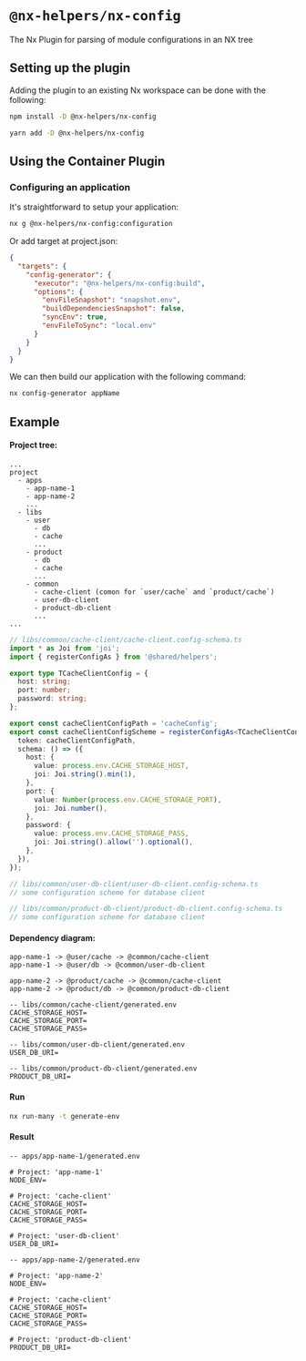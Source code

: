 # `@nx-helpers/nx-config`

The Nx Plugin for parsing of module configurations in an NX tree

## Setting up the plugin

Adding the plugin to an existing Nx workspace can be done with the following:

```bash
npm install -D @nx-helpers/nx-config
```

```bash
yarn add -D @nx-helpers/nx-config
```

## Using the Container Plugin

### Configuring an application

It's straightforward to setup your application:

```bash
nx g @nx-helpers/nx-config:configuration
```

Or add target at project.json:

```json
{
  "targets": {
    "config-generator": {
      "executor": "@nx-helpers/nx-config:build",
      "options": {
        "envFileSnapshot": "snapshot.env",
        "buildDependenciesSnapshot": false,
        "syncEnv": true,
        "envFileToSync": "local.env"
      }
    }
  }
}
```

We can then build our application with the following command:

```bash
nx config-generator appName
```

## Example

#### Project tree:

```
...
project
  - apps
    - app-name-1
    - app-name-2
    ...
  - libs
    - user
      - db
      - cache
      ...
    - product
      - db
      - cache
      ...
    - common
      - cache-client (comon for `user/cache` and `product/cache`)
      - user-db-client
      - product-db-client
      ...
...
```

```ts
// libs/common/cache-client/cache-client.config-schema.ts
import * as Joi from 'joi';
import { registerConfigAs } from '@shared/helpers';

export type TCacheClientConfig = {
  host: string;
  port: number;
  password: string;
};

export const cacheClientConfigPath = 'cacheConfig';
export const cacheClientConfigScheme = registerConfigAs<TCacheClientConfig>({
  token: cacheClientConfigPath,
  schema: () => ({
    host: {
      value: process.env.CACHE_STORAGE_HOST,
      joi: Joi.string().min(1),
    },
    port: {
      value: Number(process.env.CACHE_STORAGE_PORT),
      joi: Joi.number(),
    },
    password: {
      value: process.env.CACHE_STORAGE_PASS,
      joi: Joi.string().allow('').optional(),
    },
  }),
});
```

```ts
// libs/common/user-db-client/user-db-client.config-schema.ts
// some configuration scheme for database client
```

```ts
// libs/common/product-db-client/product-db-client.config-schema.ts
// some configuration scheme for database client
```

#### Dependency diagram:

```
app-name-1 -> @user/cache -> @common/cache-client
app-name-1 -> @user/db -> @common/user-db-client

app-name-2 -> @product/cache -> @common/cache-client
app-name-2 -> @product/db -> @common/product-db-client
```

```env
-- libs/common/cache-client/generated.env
CACHE_STORAGE_HOST=
CACHE_STORAGE_PORT=
CACHE_STORAGE_PASS=
```

```env
-- libs/common/user-db-client/generated.env
USER_DB_URI=
```

```env
-- libs/common/product-db-client/generated.env
PRODUCT_DB_URI=
```

#### Run

```bash
nx run-many -t generate-env
```

#### Result

```env
-- apps/app-name-1/generated.env

# Project: 'app-name-1'
NODE_ENV=

# Project: 'cache-client'
CACHE_STORAGE_HOST=
CACHE_STORAGE_PORT=
CACHE_STORAGE_PASS=

# Project: 'user-db-client'
USER_DB_URI=

```

```env
-- apps/app-name-2/generated.env

# Project: 'app-name-2'
NODE_ENV=

# Project: 'cache-client'
CACHE_STORAGE_HOST=
CACHE_STORAGE_PORT=
CACHE_STORAGE_PASS=

# Project: 'product-db-client'
PRODUCT_DB_URI=

```
